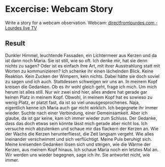 # Excercise: Webcam Story
Write a story for a webcam observation. Webcam: [directfromlourdes.com - Lourdes live TV](https://directfromlourdes.com/lourdes_live_tv)

## Result
Dunkler Himmel, leuchtende Fassaden, ein Lichtermeer aus Kerzen und da ist dann noch Maria. Sie ist still, wie so oft. Ich denke mir, hat sie denn nichts zu sagen? Oder ist es einfach ihre Art, mit ihrer Ausstrahlung statt mit Worten zu kommunizieren? Ich schenke ihr einen lächelnden Blick. Keine Reaktion. Kein Zucken der Wimpern, kein nichts. Dabei hätte sie doch soviel zu sagen und ich auch. Stattdessen schweigen wir uns an. In meinem Kopf kreisen die Gedanken. Ob es ihr wohl gleich geht, frage ich mich. Um mich herum ist alles still. Nur wir zwei sind hier, alles andere hat gerade gar keinen Platz in meinem Kopf. Obwohl, in meinem Kopf hat es sowieso zu wenig Platz, er platzt fast, da ist so viel unausgesprochenes. Naja, eigentlich kenne ich Maria auch gar nicht wirklich. Ich begegnete ihr immer wieder. Suchte nach einer Verbindung, einer Gemeinsamkeit. Aber ich glaube, da ist gar keine, kam ich immer wieder zum Schluss. Der Gedanke, dass das doch etwas sein könnte lässt mich gerade aber nicht los. Ich versuche mich abzulenken und schaue mir das flackern der Kerzen an. Wie der Wachs die Kerzen herunterfliesst, die Zeit langsam vergeht. Wie alles ineinander verschwimmt und sich verflüchtigt. Meine Puls beruhigt sich. Meine kreisenden Gedanken lösen sich und steigen, wie die Wärme der Kerzen, aus meinem Kopf hinaus. Ich schaue Maria noch ein letztes Mal an. Wir werden uns wieder begegnen, sage ich ihr. Sie antwortet nicht, wie immer.